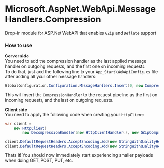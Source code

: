 Microsoft.AspNet.WebApi.MessageHandlers.Compression
===================================================

Drop-in module for ASP.Net WebAPI that enables `GZip` and `Deflate` support


### How to use
**Server side**  
You need to add the compression handler as the last applied message handler on outgoing requests, and the first one on incoming requests.  
To do that, just add the following line to your `App_Start\WebApiConfig.cs` file after adding all your other message handlers:  
```csharp
GlobalConfiguration.Configuration.MessageHandlers.Insert(0, new CompressionHandler(new GZipCompressor(), new DeflateCompressor()));
```
This will insert the `CompressionHandler` to the request pipeline as the first on incoming requests, and the last on outgoing requests.
  
**Client side**  
You need to apply the following code when creating your `HttpClient`:  
```csharp
var client =
    new HttpClient(
        new DecompressionHandler(new HttpClientHandler(), new GZipCompressor(), new DeflateCompressor()));

client.DefaultRequestHeaders.AcceptEncoding.Add(new StringWithQualityHeaderValue("gzip"));
client.DefaultRequestHeaders.AcceptEncoding.Add(new StringWithQualityHeaderValue("deflate"));
```
  
Thats it! You should now immediately start experiencing smaller payloads when doing GET, POST, PUT, etc.
